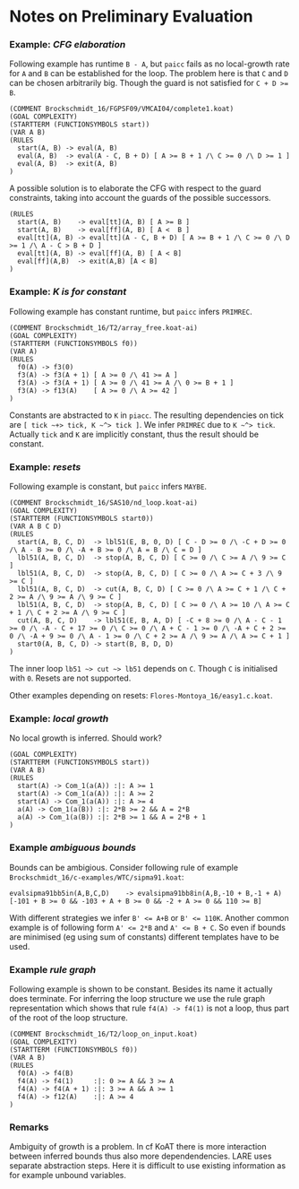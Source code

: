 # Notes on Preliminary Evaluation

### Example: _CFG elaboration_

Following example has runtime `B - A`, but `paicc` fails as no local-growth rate for `A` and `B` can be established for the loop.
The problem here is that `C` and `D` can be chosen arbitrarily big. Though the guard is not satisfied for `C + D >= B`. 

```
(COMMENT Brockschmidt_16/FGPSF09/VMCAI04/complete1.koat)
(GOAL COMPLEXITY)
(STARTTERM (FUNCTIONSYMBOLS start))
(VAR A B)
(RULES
  start(A, B) -> eval(A, B)
  eval(A, B)  -> eval(A - C, B + D) [ A >= B + 1 /\ C >= 0 /\ D >= 1 ]
  eval(A, B)  -> exit(A, B)
)
```

A possible solution is to elaborate the CFG with respect to the guard constraints, taking into account the guards of the possible successors.

```
(RULES
  start(A, B)    -> eval[tt](A, B) [ A >= B ]
  start(A, B)    -> eval[ff](A, B) [ A <  B ]
  eval[tt](A, B) -> eval[tt](A - C, B + D) [ A >= B + 1 /\ C >= 0 /\ D >= 1 /\ A - C > B + D ]
  eval[tt](A, B) -> eval[ff](A, B) [ A < B]
  eval[ff](A,B)  -> exit(A,B) [A < B]
)
```

### Example: _K is for constant_


Following example has constant runtime, but `paicc` infers `PRIMREC`.

```
(COMMENT Brockschmidt_16/T2/array_free.koat-ai)
(GOAL COMPLEXITY)
(STARTTERM (FUNCTIONSYMBOLS f0))
(VAR A)
(RULES
  f0(A) -> f3(0)
  f3(A) -> f3(A + 1) [ A >= 0 /\ 41 >= A ]
  f3(A) -> f3(A + 1) [ A >= 0 /\ 41 >= A /\ 0 >= B + 1 ]
  f3(A) -> f13(A)    [ A >= 0 /\ A >= 42 ]
)
```

Constants are abstracted to `K` in `piacc`. The resulting dependencies on tick are `[ tick ~+> tick, K ~^> tick ]`. 
We infer `PRIMREC` due to `K ~^> tick`. Actually `tick` and `K` are implicitly constant, thus the result should be constant.


### Example: _resets_

Following example is constant, but `paicc` infers `MAYBE`. 

```
(COMMENT Brockschmidt_16/SAS10/nd_loop.koat-ai)
(GOAL COMPLEXITY)
(STARTTERM (FUNCTIONSYMBOLS start0))
(VAR A B C D)
(RULES
  start(A, B, C, D)  -> lbl51(E, B, 0, D) [ C - D >= 0 /\ -C + D >= 0 /\ A - B >= 0 /\ -A + B >= 0 /\ A = B /\ C = D ]
  lbl51(A, B, C, D)  -> stop(A, B, C, D) [ C >= 0 /\ C >= A /\ 9 >= C ]
  lbl51(A, B, C, D)  -> stop(A, B, C, D) [ C >= 0 /\ A >= C + 3 /\ 9 >= C ]
  lbl51(A, B, C, D)  -> cut(A, B, C, D) [ C >= 0 /\ A >= C + 1 /\ C + 2 >= A /\ 9 >= A /\ 9 >= C ]
  lbl51(A, B, C, D)  -> stop(A, B, C, D) [ C >= 0 /\ A >= 10 /\ A >= C + 1 /\ C + 2 >= A /\ 9 >= C ]
  cut(A, B, C, D)    -> lbl51(E, B, A, D) [ -C + 8 >= 0 /\ A - C - 1 >= 0 /\ -A - C + 17 >= 0 /\ C >= 0 /\ A + C - 1 >= 0 /\ -A + C + 2 >= 0 /\ -A + 9 >= 0 /\ A - 1 >= 0 /\ C + 2 >= A /\ 9 >= A /\ A >= C + 1 ]
  start0(A, B, C, D) -> start(B, B, D, D)
)
```

The inner loop `lb51 ~> cut ~> lb51` depends on `C`. Though `C` is initialised with `0`. Resets are not supported.

Other examples depending on resets: `Flores-Montoya_16/easy1.c.koat`.


### Example: _local growth_

No local growth is inferred. Should work?

```
(GOAL COMPLEXITY)
(STARTTERM (FUNCTIONSYMBOLS start))
(VAR A B)
(RULES
  start(A) -> Com_1(a(A)) :|: A >= 1
  start(A) -> Com_1(a(A)) :|: A >= 2
  start(A) -> Com_1(a(A)) :|: A >= 4
  a(A) -> Com_1(a(B)) :|: 2*B >= 2 && A = 2*B
  a(A) -> Com_1(a(B)) :|: 2*B >= 1 && A = 2*B + 1
)
```

### Example _ambiguous bounds_

Bounds can be ambigious. Consider following rule of example `Brockschmidt_16/c-examples/WTC/sipma91.koat`:

```
evalsipma91bb5in(A,B,C,D)    -> evalsipma91bb8in(A,B,-10 + B,-1 + A)  [-101 + B >= 0 && -103 + A + B >= 0 && -2 + A >= 0 && 110 >= B]
```

With different strategies we infer `B' <= A+B` or `B' <= 110K`. Another common example is of following form `A' <= 2*B` and `A' <= B + C`.
So even if bounds are minimised (eg using sum of constants) different templates have to be used.


### Example _rule graph_

Following example is shown to be constant. Besides its name it actually does terminate.
For inferring the loop structure we use the rule graph representation which shows that rule `f4(A) -> f4(1)` is not a loop, thus part of the root of the loop structure.

```
(COMMENT Brockschmidt_16/T2/loop_on_input.koat)
(GOAL COMPLEXITY)
(STARTTERM (FUNCTIONSYMBOLS f0))
(VAR A B)
(RULES
  f0(A) -> f4(B)
  f4(A) -> f4(1)     :|: 0 >= A && 3 >= A
  f4(A) -> f4(A + 1) :|: 3 >= A && A >= 1
  f4(A) -> f12(A)    :|: A >= 4
)
```


### Remarks

Ambiguity of growth is a problem. In cf KoAT there is more interaction between inferred bounds thus also more dependendencies.
LARE uses separate abstraction steps. Here it is difficult to use existing information as for example unbound variables.

